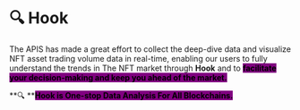 # 🔍 Hook

The APIS has made a great effort to collect the deep-dive data and visualize NFT asset trading volume data in real-time, enabling our users to fully understand the trends in The NFT market through **Hook** and to <mark style="background-color:purple;">**facilitate your decision-making and keep you ahead of the market.**</mark>

**🔍 **<mark style="background-color:purple;">**Hook is One-stop Data Analysis For All Blockchains.**</mark>
